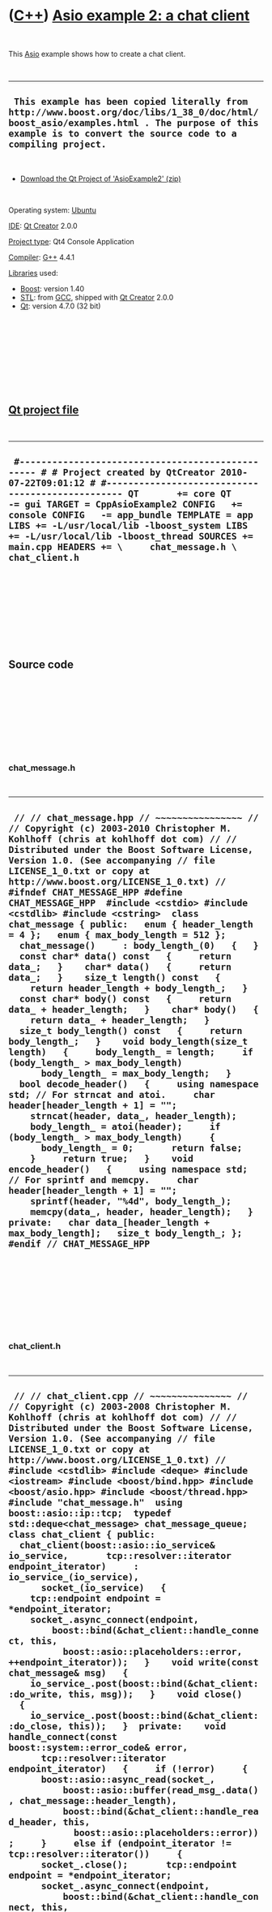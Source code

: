 
 

 

 

 

 

([C++](Cpp.md)) [Asio example 2: a chat client](CppAsioExample2.md)
=====================================================================

 

This [Asio](CppAsio.md) example shows how to create a chat client.

 

  ------------------------------------------------------------------------------------------------------------------------------------------------------------------------------------------------------------
  ` This example has been copied literally from  http://www.boost.org/doc/libs/1_38_0/doc/html/boost_asio/examples.html . The purpose of this example is to convert the source code to a compiling project.`
  ------------------------------------------------------------------------------------------------------------------------------------------------------------------------------------------------------------

 

-   [Download the Qt Project of
    'AsioExample2' (zip)](CppAsioExample2.zip)

 

Operating system:
[Ubuntu](http://en.wikipedia.org/wiki/Ubuntu_%28operating_system%29)

[IDE](CppIde.md): [Qt Creator](CppQt.md) 2.0.0

[Project type](CppQtProjectType.md): Qt4 Console Application

[Compiler](CppCompiler.md): [G++](CppGpp.md) 4.4.1

[Libraries](CppLibrary.md) used:

-   [Boost](CppBoost.md): version 1.40
-   [STL](CppStl.md): from [GCC](CppGcc.md), shipped with [Qt
    Creator](CppQt.md) 2.0.0
-   [Qt](CppQt.md): version 4.7.0 (32 bit)

 

 

 

 

 

[Qt project file](CppQtProjectFile.md)
---------------------------------------

 

  ---------------------------------------------------------------------------------------------------------------------------------------------------------------------------------------------------------------------------------------------------------------------------------------------------------------------------------------------------------------------------------------------------------------------------------------------
  ` #------------------------------------------------- # # Project created by QtCreator 2010-07-22T09:01:12 # #------------------------------------------------- QT       += core QT       -= gui TARGET = CppAsioExample2 CONFIG   += console CONFIG   -= app_bundle TEMPLATE = app LIBS += -L/usr/local/lib -lboost_system LIBS += -L/usr/local/lib -lboost_thread SOURCES += main.cpp HEADERS += \     chat_message.h \     chat_client.h`
  ---------------------------------------------------------------------------------------------------------------------------------------------------------------------------------------------------------------------------------------------------------------------------------------------------------------------------------------------------------------------------------------------------------------------------------------------

 

 

 

 

 

Source code
-----------

 

 

 

 

 

### chat\_message.h

 

  -----------------------------------------------------------------------------------------------------------------------------------------------------------------------------------------------------------------------------------------------------------------------------------------------------------------------------------------------------------------------------------------------------------------------------------------------------------------------------------------------------------------------------------------------------------------------------------------------------------------------------------------------------------------------------------------------------------------------------------------------------------------------------------------------------------------------------------------------------------------------------------------------------------------------------------------------------------------------------------------------------------------------------------------------------------------------------------------------------------------------------------------------------------------------------------------------------------------------------------------------------------------------------------------------------------------------------------------------------------------------------------------------------------------------------------------------------------------------------------------------------------------------------------------------------------------------------------------------------------------------------------------------------------------------------------------------------------------------------------------------
  ` // // chat_message.hpp // ~~~~~~~~~~~~~~~~ // // Copyright (c) 2003-2010 Christopher M. Kohlhoff (chris at kohlhoff dot com) // // Distributed under the Boost Software License, Version 1.0. (See accompanying // file LICENSE_1_0.txt or copy at http://www.boost.org/LICENSE_1_0.txt) //  #ifndef CHAT_MESSAGE_HPP #define CHAT_MESSAGE_HPP  #include <cstdio> #include <cstdlib> #include <cstring>  class chat_message { public:   enum { header_length = 4 };   enum { max_body_length = 512 };    chat_message()     : body_length_(0)   {   }    const char* data() const   {     return data_;   }    char* data()   {     return data_;   }    size_t length() const   {     return header_length + body_length_;   }    const char* body() const   {     return data_ + header_length;   }    char* body()   {     return data_ + header_length;   }    size_t body_length() const   {     return body_length_;   }    void body_length(size_t length)   {     body_length_ = length;     if (body_length_ > max_body_length)       body_length_ = max_body_length;   }    bool decode_header()   {     using namespace std; // For strncat and atoi.     char header[header_length + 1] = "";     strncat(header, data_, header_length);     body_length_ = atoi(header);     if (body_length_ > max_body_length)     {       body_length_ = 0;       return false;     }     return true;   }    void encode_header()   {     using namespace std; // For sprintf and memcpy.     char header[header_length + 1] = "";     sprintf(header, "%4d", body_length_);     memcpy(data_, header, header_length);   }  private:   char data_[header_length + max_body_length];   size_t body_length_; };  #endif // CHAT_MESSAGE_HPP`
  -----------------------------------------------------------------------------------------------------------------------------------------------------------------------------------------------------------------------------------------------------------------------------------------------------------------------------------------------------------------------------------------------------------------------------------------------------------------------------------------------------------------------------------------------------------------------------------------------------------------------------------------------------------------------------------------------------------------------------------------------------------------------------------------------------------------------------------------------------------------------------------------------------------------------------------------------------------------------------------------------------------------------------------------------------------------------------------------------------------------------------------------------------------------------------------------------------------------------------------------------------------------------------------------------------------------------------------------------------------------------------------------------------------------------------------------------------------------------------------------------------------------------------------------------------------------------------------------------------------------------------------------------------------------------------------------------------------------------------------------------

 

 

 

 

 

### chat\_client.h

 

  --------------------------------------------------------------------------------------------------------------------------------------------------------------------------------------------------------------------------------------------------------------------------------------------------------------------------------------------------------------------------------------------------------------------------------------------------------------------------------------------------------------------------------------------------------------------------------------------------------------------------------------------------------------------------------------------------------------------------------------------------------------------------------------------------------------------------------------------------------------------------------------------------------------------------------------------------------------------------------------------------------------------------------------------------------------------------------------------------------------------------------------------------------------------------------------------------------------------------------------------------------------------------------------------------------------------------------------------------------------------------------------------------------------------------------------------------------------------------------------------------------------------------------------------------------------------------------------------------------------------------------------------------------------------------------------------------------------------------------------------------------------------------------------------------------------------------------------------------------------------------------------------------------------------------------------------------------------------------------------------------------------------------------------------------------------------------------------------------------------------------------------------------------------------------------------------------------------------------------------------------------------------------------------------------------------------------------------------------------------------------------------------------------------------------------------------------------------------------------------------------------------------------------------------------------------------------------------------------------------------------------------------------------------------------------------------------------------------------------------------------------------------------------------------------------------------------------------------------------------------------------------------------------------------------------------------------------------------------------------------------------------------------------------------------------------------------------------------------------------------------------------------------------------------------------------------------------------------------------------------------------------------------------------------------------------------------------------------------------------------------------------------------------------------------------------------------------------------------------------------------------------------------------------------------------------------------------------------------------------------------------------------------------------------------------------------------------------------------------------------------------------------------------------------------------------------------------------------------------------------------------------------------------
  ` // // chat_client.cpp // ~~~~~~~~~~~~~~~ // // Copyright (c) 2003-2008 Christopher M. Kohlhoff (chris at kohlhoff dot com) // // Distributed under the Boost Software License, Version 1.0. (See accompanying // file LICENSE_1_0.txt or copy at http://www.boost.org/LICENSE_1_0.txt) //  #include <cstdlib> #include <deque> #include <iostream> #include <boost/bind.hpp> #include <boost/asio.hpp> #include <boost/thread.hpp> #include "chat_message.h"  using boost::asio::ip::tcp;  typedef std::deque<chat_message> chat_message_queue;  class chat_client { public:   chat_client(boost::asio::io_service& io_service,       tcp::resolver::iterator endpoint_iterator)     : io_service_(io_service),       socket_(io_service)   {     tcp::endpoint endpoint = *endpoint_iterator;     socket_.async_connect(endpoint,         boost::bind(&chat_client::handle_connect, this,           boost::asio::placeholders::error, ++endpoint_iterator));   }    void write(const chat_message& msg)   {     io_service_.post(boost::bind(&chat_client::do_write, this, msg));   }    void close()   {     io_service_.post(boost::bind(&chat_client::do_close, this));   }  private:    void handle_connect(const boost::system::error_code& error,       tcp::resolver::iterator endpoint_iterator)   {     if (!error)     {       boost::asio::async_read(socket_,           boost::asio::buffer(read_msg_.data(), chat_message::header_length),           boost::bind(&chat_client::handle_read_header, this,             boost::asio::placeholders::error));     }     else if (endpoint_iterator != tcp::resolver::iterator())     {       socket_.close();       tcp::endpoint endpoint = *endpoint_iterator;       socket_.async_connect(endpoint,           boost::bind(&chat_client::handle_connect, this,             boost::asio::placeholders::error, ++endpoint_iterator));     }   }    void handle_read_header(const boost::system::error_code& error)   {     if (!error && read_msg_.decode_header())     {       boost::asio::async_read(socket_,           boost::asio::buffer(read_msg_.body(), read_msg_.body_length()),           boost::bind(&chat_client::handle_read_body, this,             boost::asio::placeholders::error));     }     else     {       do_close();     }   }    void handle_read_body(const boost::system::error_code& error)   {     if (!error)     {       std::cout.write(read_msg_.body(), read_msg_.body_length());       std::cout << "\n";       boost::asio::async_read(socket_,           boost::asio::buffer(read_msg_.data(), chat_message::header_length),           boost::bind(&chat_client::handle_read_header, this,             boost::asio::placeholders::error));     }     else     {       do_close();     }   }    void do_write(chat_message msg)   {     bool write_in_progress = !write_msgs_.empty();     write_msgs_.push_back(msg);     if (!write_in_progress)     {       boost::asio::async_write(socket_,           boost::asio::buffer(write_msgs_.front().data(),             write_msgs_.front().length()),           boost::bind(&chat_client::handle_write, this,             boost::asio::placeholders::error));     }   }    void handle_write(const boost::system::error_code& error)   {     if (!error)     {       write_msgs_.pop_front();       if (!write_msgs_.empty())       {         boost::asio::async_write(socket_,             boost::asio::buffer(write_msgs_.front().data(),               write_msgs_.front().length()),             boost::bind(&chat_client::handle_write, this,               boost::asio::placeholders::error));       }     }     else     {       do_close();     }   }    void do_close()   {     socket_.close();   }  private:   boost::asio::io_service& io_service_;   tcp::socket socket_;   chat_message read_msg_;   chat_message_queue write_msgs_; };`
  --------------------------------------------------------------------------------------------------------------------------------------------------------------------------------------------------------------------------------------------------------------------------------------------------------------------------------------------------------------------------------------------------------------------------------------------------------------------------------------------------------------------------------------------------------------------------------------------------------------------------------------------------------------------------------------------------------------------------------------------------------------------------------------------------------------------------------------------------------------------------------------------------------------------------------------------------------------------------------------------------------------------------------------------------------------------------------------------------------------------------------------------------------------------------------------------------------------------------------------------------------------------------------------------------------------------------------------------------------------------------------------------------------------------------------------------------------------------------------------------------------------------------------------------------------------------------------------------------------------------------------------------------------------------------------------------------------------------------------------------------------------------------------------------------------------------------------------------------------------------------------------------------------------------------------------------------------------------------------------------------------------------------------------------------------------------------------------------------------------------------------------------------------------------------------------------------------------------------------------------------------------------------------------------------------------------------------------------------------------------------------------------------------------------------------------------------------------------------------------------------------------------------------------------------------------------------------------------------------------------------------------------------------------------------------------------------------------------------------------------------------------------------------------------------------------------------------------------------------------------------------------------------------------------------------------------------------------------------------------------------------------------------------------------------------------------------------------------------------------------------------------------------------------------------------------------------------------------------------------------------------------------------------------------------------------------------------------------------------------------------------------------------------------------------------------------------------------------------------------------------------------------------------------------------------------------------------------------------------------------------------------------------------------------------------------------------------------------------------------------------------------------------------------------------------------------------------------------------------------------------------------------------------

 

 

 

 

 

### main.cpp

 

  ------------------------------------------------------------------------------------------------------------------------------------------------------------------------------------------------------------------------------------------------------------------------------------------------------------------------------------------------------------------------------------------------------------------------------------------------------------------------------------------------------------------------------------------------------------------------------------------------------------------------------------------------------------------------------------------------------------------------------------------------------------------------------------------------------------------------------------------------------------------------------------------------------------------------------------------------------------------------------------------------------------------
  ` #include "chat_client.h"  int main(int argc, char* argv[]) {   try   {     if (argc != 3)     {       std::cerr << "Usage: chat_client <host> <port>\n";       return 1;     }      boost::asio::io_service io_service;      tcp::resolver resolver(io_service);     tcp::resolver::query query(argv[1], argv[2]);     tcp::resolver::iterator iterator = resolver.resolve(query);      chat_client c(io_service, iterator);      boost::thread t(boost::bind(&boost::asio::io_service::run, &io_service));      char line[chat_message::max_body_length + 1];     while (std::cin.getline(line, chat_message::max_body_length + 1))     {       using namespace std; // For strlen and memcpy.       chat_message msg;       msg.body_length(strlen(line));       memcpy(msg.body(), line, msg.body_length());       msg.encode_header();       c.write(msg);     }      c.close();     t.join();   }   catch (std::exception& e)   {     std::cerr << "Exception: " << e.what() << "\n";   }    return 0; }`
  ------------------------------------------------------------------------------------------------------------------------------------------------------------------------------------------------------------------------------------------------------------------------------------------------------------------------------------------------------------------------------------------------------------------------------------------------------------------------------------------------------------------------------------------------------------------------------------------------------------------------------------------------------------------------------------------------------------------------------------------------------------------------------------------------------------------------------------------------------------------------------------------------------------------------------------------------------------------------------------------------------------------

 

 

 

 

 

Getting the chat program to work
--------------------------------

 

For the chat program to work, you need the executables from both [Asio
example 1: a chat server](CppAsioExample1.md) and [Asio example 2: a
chat client](CppAsioExample2.md).

 

First start the server. For the chat program I decided to use port 6660
(due to [this Wikipedia
page](http://en.wikipedia.org/wiki/List_of_TCP_and_UDP_port_numbers)).
The server cannot be used to send messages.

 

  ---------------------------
  ` ./CppAsioExample1 6660`
  ---------------------------

 

Now we need to start two clients. The clients are used to send messages.
I used two computers from my router (LAN?) network. The computer I
started the server on had the IP adress 192.168.23.100. Start two
clients with the code below, possibly on different computers.

 

  ------------------------------------------
  ` ./CppAsioExample2 192.168.23.100 6660`
  ------------------------------------------

 

While chatting, the server must keep running.

 

 

 

 

 

 

